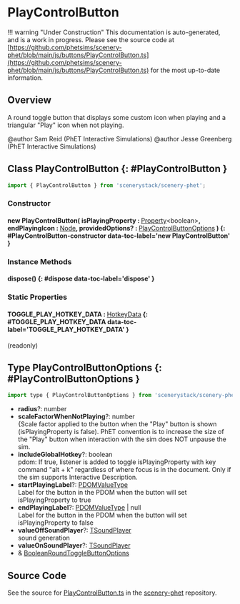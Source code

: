 # PlayControlButton

!!! warning "Under Construction"
    This documentation is auto-generated, and is a work in progress. Please see the source code at
    [https://github.com/phetsims/scenery-phet/blob/main/js/buttons/PlayControlButton.ts](https://github.com/phetsims/scenery-phet/blob/main/js/buttons/PlayControlButton.ts) for the most up-to-date information.

## Overview

A round toggle button that displays some custom icon when playing and a triangular "Play" icon when not playing.

@author Sam Reid (PhET Interactive Simulations)
@author Jesse Greenberg (PhET Interactive Simulations)

## Class PlayControlButton {: #PlayControlButton }


```js
import { PlayControlButton } from 'scenerystack/scenery-phet';
```
### Constructor

#### new PlayControlButton( isPlayingProperty : <span style="font-weight: 400;">[Property](../axon/Property.md)&lt;<span style="color: hsla(calc(var(--md-hue) + 180deg),80%,40%,1);">boolean</span>&gt;</span>, endPlayingIcon : <span style="font-weight: 400;">[Node](../scenery/Node.md)</span>, providedOptions? : <span style="font-weight: 400;">[PlayControlButtonOptions](../scenery-phet/PlayControlButton.md#PlayControlButtonOptions)</span> ) {: #PlayControlButton-constructor data-toc-label='new PlayControlButton' }

### Instance Methods

#### dispose() {: #dispose data-toc-label='dispose' }

### Static Properties

#### TOGGLE_PLAY_HOTKEY_DATA : <span style="font-weight: 400;">[HotkeyData](../scenery/HotkeyData.md)</span> {: #TOGGLE_PLAY_HOTKEY_DATA data-toc-label='TOGGLE_PLAY_HOTKEY_DATA' }

(readonly)



## Type PlayControlButtonOptions {: #PlayControlButtonOptions }


```js
import type { PlayControlButtonOptions } from 'scenerystack/scenery-phet';
```


- **radius**?: <span style="color: hsla(calc(var(--md-hue) + 180deg),80%,40%,1);">number</span>
- **scaleFactorWhenNotPlaying**?: <span style="color: hsla(calc(var(--md-hue) + 180deg),80%,40%,1);">number</span>
<br>  {Scale factor applied to the button when the "Play" button is shown (isPlayingProperty is false).
  PhET convention is to increase the size of the "Play" button when interaction with the sim does NOT unpause the sim.
- **includeGlobalHotkey**?: <span style="color: hsla(calc(var(--md-hue) + 180deg),80%,40%,1);">boolean</span>
<br>  pdom: If true, listener is added to toggle isPlayingProperty with key command "alt + k" regardless
  of where focus is in the document. Only if the sim supports Interactive Description.
- **startPlayingLabel**?: [PDOMValueType](../scenery/ParallelDOM.md#PDOMValueType)
<br>  Label for the button in the PDOM when the button will set isPlayingProperty to true
- **endPlayingLabel**?: [PDOMValueType](../scenery/ParallelDOM.md#PDOMValueType) | <span style="color: hsla(calc(var(--md-hue) + 180deg),80%,40%,1);">null</span>
<br>  Label for the button in the PDOM when the button will set isPlayingProperty to false
- **valueOffSoundPlayer**?: [TSoundPlayer](../tambo/TSoundPlayer.md)
<br>  sound generation
- **valueOnSoundPlayer**?: [TSoundPlayer](../tambo/TSoundPlayer.md)
- &amp; [BooleanRoundToggleButtonOptions](../sun/BooleanRoundToggleButton.md#BooleanRoundToggleButtonOptions)




## Source Code

See the source for [PlayControlButton.ts](https://github.com/phetsims/scenery-phet/blob/main/js/buttons/PlayControlButton.ts) in the [scenery-phet](https://github.com/phetsims/scenery-phet) repository.
